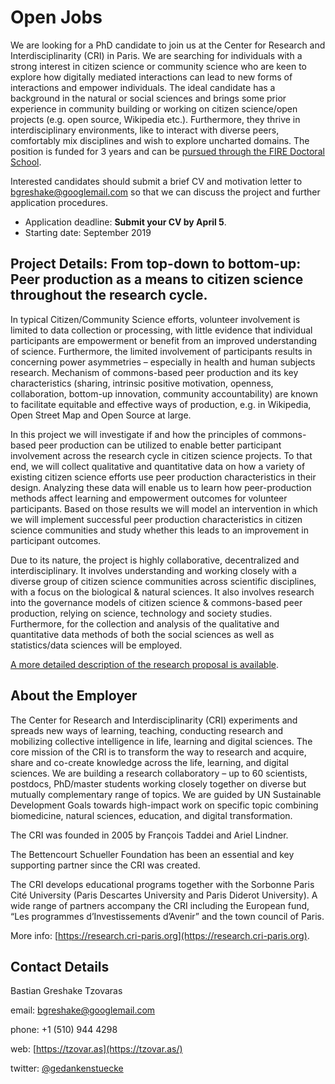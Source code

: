 # Open Jobs
We are looking for a PhD candidate to join us at the Center for Research and Interdisciplinarity (CRI) in Paris. We are searching for individuals with a strong interest in citizen science or community science who are keen to explore how digitally mediated interactions can lead to new forms of interactions and empower individuals. The ideal candidate has a background in the natural or social sciences and brings some prior experience in community building or working on citizen science/open projects (e.g. open source, Wikipedia etc.). Furthermore, they thrive in interdisciplinary environments, like to interact with diverse peers, comfortably mix disciplines and wish to explore uncharted domains. The position is funded for 3 years and can be [pursued through the FIRE Doctoral School](https://cri-paris.org/fire/).

Interested candidates should submit a brief CV and motivation letter to [bgreshake@googlemail.com](mailto:bgreshake@googlemail.com) so that we can discuss the project and further application procedures.

* Application deadline: **Submit your CV by April 5**.
* Starting date: September 2019

## Project Details: From top-down to bottom-up: Peer production as a means to citizen science throughout the research cycle.
In typical Citizen/Community Science efforts, volunteer involvement is limited to data collection or processing, with little evidence that individual participants are empowerment or benefit from an improved understanding of science. Furthermore, the limited involvement of participants results in concerning power asymmetries – especially in health and human subjects research. Mechanism of commons-based peer production and its key characteristics (sharing, intrinsic positive motivation, openness, collaboration, bottom-up innovation, community accountability) are known to facilitate equitable and effective ways of production, e.g. in Wikipedia, Open Street Map and Open Source at large.

In this project we will investigate if and how the principles of commons-based peer production can be utilized to enable better participant involvement across the research cycle in citizen science projects. To that end, we will collect qualitative and quantitative data on how a variety of existing citizen science efforts use peer production characteristics in their design. Analyzing these data will enable us to learn how peer-production methods affect learning and empowerment outcomes for volunteer participants. Based on those results we will model an intervention in which we will implement successful peer production characteristics in citizen science communities and study whether this leads to an improvement in participant outcomes.

Due to its nature, the project is highly collaborative, decentralized and interdisciplinary. It involves understanding and working closely with a diverse group of citizen science communities across scientific disciplines, with a focus on the biological & natural sciences. It also involves research into the governance models of citizen science & commons-based peer production, relying on science, technology and society studies. Furthermore, for the collection and analysis of the qualitative and quantitative data methods of both the social sciences as well as statistics/data sciences will be employed.

[A more detailed description of the research proposal is available](proposal_details.pdf).

## About the Employer

The Center for Research and Interdisciplinarity (CRI) experiments and spreads new ways of learning, teaching, conducting research and mobilizing collective intelligence in life, learning and digital sciences. The core mission of the CRI is to transform the way to research and acquire, share and co-create knowledge across the life, learning, and digital sciences. We are building a research collaboratory – up to 60 scientists, postdocs, PhD/master students working closely together on diverse but mutually complementary range of topics. We are guided by UN Sustainable Development Goals towards high-impact work on specific topic combining biomedicine, natural sciences, education, and digital transformation.

The CRI was founded in 2005 by François Taddei and Ariel Lindner.

The Bettencourt Schueller Foundation has been an essential and key supporting partner since the CRI was created.

The CRI develops educational programs together with the Sorbonne Paris Cité University (Paris Descartes University and Paris Diderot University). A wide range of partners accompany the CRI including the European fund, “Les programmes d’Investissements d’Avenir”  and the town council of Paris.

More info: [https://research.cri-paris.org](https://research.cri-paris.org).

## Contact Details

Bastian Greshake Tzovaras

email: [bgreshake@googlemail.com](mailto:bgreshake@googlemail.com)

phone: +1 (510) 944 4298

web: [https://tzovar.as](https://tzovar.as/)

twitter: [@gedankenstuecke](https://www.twitter.com/gedankenstuecke)
